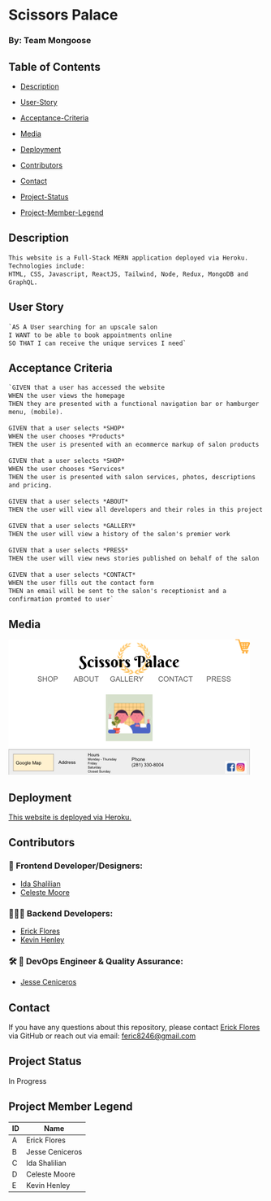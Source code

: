 # Scissors Palace
### By: Team Mongoose

  ## Table of Contents

  * [Description](#Description)

  * [User-Story](#User-Story)

  * [Acceptance-Criteria](#Acceptance-Criteria)

  * [Media](#Media)

  * [Deployment](#Deployment)

  * [Contributors](#Contributors)

  * [Contact](#Contact)

  * [Project-Status](#Project-Status)

  * [Project-Member-Legend](#Project-Member-Legend)


## Description

    This website is a Full-Stack MERN application deployed via Heroku.   
    Technologies include:   
    HTML, CSS, Javascript, ReactJS, Tailwind, Node, Redux, MongoDB and GraphQL.   

## User Story

    `AS A User searching for an upscale salon 
    I WANT to be able to book appointments online
    SO THAT I can receive the unique services I need`


## Acceptance Criteria

    `GIVEN that a user has accessed the website
    WHEN the user views the homepage
    THEN they are presented with a functional navigation bar or hamburger menu, (mobile).

    GIVEN that a user selects *SHOP*
    WHEN the user chooses *Products*
    THEN the user is presented with an ecommerce markup of salon products

    GIVEN that a user selects *SHOP*
    WHEN the user chooses *Services*
    THEN the user is presented with salon services, photos, descriptions and pricing.

    GIVEN that a user selects *ABOUT*
    THEN the user will view all developers and their roles in this project

    GIVEN that a user selects *GALLERY*
    THEN the user will view a history of the salon's premier work

    GIVEN that a user selects *PRESS*
    THEN the user will view news stories published on behalf of the salon

    GIVEN that a user selects *CONTACT*
    WHEN the user fills out the contact form
    THEN an email will be sent to the salon's receptionist and a confirmation promted to user`

## Media
![project wireframe](./client/public/wireframe.png) 

## Deployment
[This website is deployed via Heroku.](https://agile-hollows-61039.herokuapp.com/)  

## Contributors   

### 🎨 Frontend Developer/Designers:  
* [Ida Shalilian](http://github.com/corgimaman)  
* [Celeste Moore](https://github.com/celestealexmoore)  

### 🧑🏽‍💻  Backend Developers:  
* [Erick Flores](https://github.com/ferick8246)  
* [Kevin Henley](https://github.com/KevinHenleyCode)  

### 🛠 🥸 DevOps Engineer & Quality Assurance:  
* [Jesse Ceniceros](https://github.com/Jesse2360)  

## Contact   
If you have any questions about this repository, please contact [Erick Flores](https://github.com/ferick8246) via GitHub or reach out via email:
feric8246@gmail.com

## Project Status   
In Progress   

## Project Member Legend
|ID  |Name  |
|---------|----|
|A     |Erick Flores|
|B     |Jesse Ceniceros|
|C     |Ida Shalilian|
|D     |Celeste Moore|
|E     |Kevin Henley|
